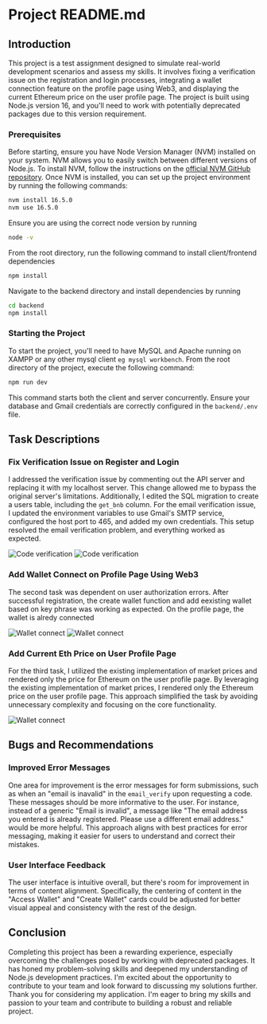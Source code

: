 # Project README.md

## Introduction

This project is a test assignment designed to simulate real-world development scenarios and assess my skills. It involves fixing a verification issue on the registration and login processes, integrating a wallet connection feature on the profile page using Web3, and displaying the current Ethereum price on the user profile page. The project is built using Node.js version 16, and you'll need to work with potentially deprecated packages due to this version requirement.

### Prerequisites

Before starting, ensure you have Node Version Manager (NVM) installed on your system. NVM allows you to easily switch between different versions of Node.js. To install NVM, follow the instructions on the [official NVM GitHub repository](https://github.com/nvm-sh/nvm). Once NVM is installed, you can set up the project environment by running the following commands:

```bash
nvm install 16.5.0
nvm use 16.5.0
```
Ensure you are using the correct node version by running

```bash
node -v
```

From the root directory, run the following command to install client/frontend dependencies

```bash
npm install
```

Navigate to the backend directory and install dependencies by running

``` bash
cd backend
npm install
```

### Starting the Project

To start the project, you'll need to have MySQL and Apache running on XAMPP or any other mysql client ```eg mysql workbench```.
From the root directory of the project, execute the following command:

```bash 
npm run dev
```
This command starts both the client and server concurrently.
Ensure your database and Gmail credentials are correctly configured in the `backend/.env` file.

## Task Descriptions

### Fix Verification Issue on Register and Login

I addressed the verification issue by commenting out the API server and replacing it with my localhost server. This change allowed me to bypass the original server's limitations. Additionally, I edited the SQL migration to create a users table, including the `get_bnb` column. For the email verification issue, I updated the environment variables to use Gmail's SMTP service, configured the host port to 465, and added my own credentials. This setup resolved the email verification problem, and everything worked as expected.

![Code verification](https://i.ibb.co/0XsrBNf/Screenshot-from-2024-05-13-13-48-15.png)
![Code verification](https://i.ibb.co/Ldb0pzy/Screenshot-from-2024-05-13-13-50-43.png)

### Add Wallet Connect on Profile Page Using Web3

The second task was dependent on user authorization errors. After successful registration, the create wallet function and add eexisting wallet based on key phrase was working as expected. On the profile page, the wallet is alredy connected

![Wallet connect](https://i.ibb.co/P5s1HYr/Screenshot-from-2024-05-13-13-53-32.png)
![Wallet connect](https://i.ibb.co/XjgNxBN/Screenshot-from-2024-05-13-13-53-59.png)

### Add Current Eth Price on User Profile Page

For the third task, I utilized the existing implementation of market prices and rendered only the price for Ethereum on the user profile page. By leveraging the existing implementation of market prices, I rendered only the Ethereum price on the user profile page. This approach simplified the task by avoiding unnecessary complexity and focusing on the core functionality.

![Wallet connect](https://i.ibb.co/Sf6pM9Y/Screenshot-from-2024-05-13-13-54-22.png)

## Bugs and Recommendations

### Improved Error Messages

One area for improvement is the error messages for form submissions, such as when an "email is inavalid" in the `email_verify` upon requesting a code. These messages should be more informative to the user. For instance, instead of a generic "Email is invalid", a message like "The email address you entered is already registered. Please use a different email address." would be more helpful. This approach aligns with best practices for error messaging, making it easier for users to understand and correct their mistakes.

### User Interface Feedback

The user interface is intuitive overall, but there's room for improvement in terms of content alignment. Specifically, the centering of content in the "Access Wallet" and "Create Wallet" cards could be adjusted for better visual appeal and consistency with the rest of the design.

## Conclusion

Completing this project has been a rewarding experience, especially overcoming the challenges posed by working with deprecated packages. It has honed my problem-solving skills and deepened my understanding of Node.js development practices. I'm excited about the opportunity to contribute to your team and look forward to discussing my solutions further.
Thank you for considering my application. I'm eager to bring my skills and passion to your team and contribute to building a robust and reliable project.
